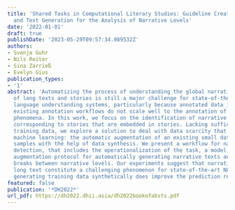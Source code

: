 ```yaml
---
title: 'Shared Tasks in Computational Literary Studies: Guideline Creation, Annotation
  and Text Generation for the Analysis of Narrative Levels'
date: '2022-01-01'
draft: true
publishDate: '2023-05-29T09:57:34.089532Z'
authors:
- Svenja Guhr
- Nils Reiter
- Sina Zarrieß
- Evelyn Gius
publication_types:
- '1'
abstract: 'Automatizing the process of understanding the global narrative structure
  of long texts and stories is still a major challenge for state-of-the-art natural
  language understanding systems, particularly because annotated data is scarce and
  existing annotation workflows do not scale well to the annotation of complex narrative
  phenomena. In this work, we focus on the identification of narrative levels in texts
  corresponding to stories that are embedded in stories. Lacking sufficient pre-annotated
  training data, we explore a solution to deal with data scarcity that is common in
  machine learning: the automatic augmentation of an existing small data set of annotated
  samples with the help of data synthesis. We present a workflow for narrative level
  detection, that includes the operationalization of the task, a model, and a data
  augmentation protocol for automatically generating narrative texts annotated with
  breaks between narrative levels. Our experiments suggest that narrative levels in
  long text constitute a challenging phenomenon for state-of-the-art NLP models, but
  generating training data synthetically does improve the prediction results considerably.'
featured: false
publication: '*DH2022*'
url_pdf: https://dh2022.dhii.asia/dh2022bookofabsts.pdf
---
```


